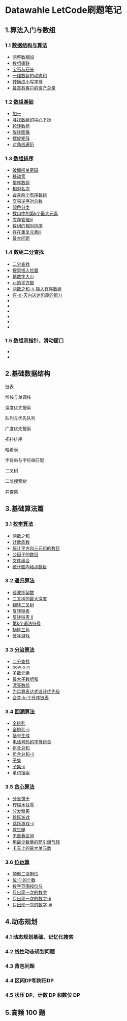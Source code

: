 # Datawahle LetCode刷题笔记

## 1.算法入门与数组

### 1.1 [数据结构与算法](01_algo_array/1.1_dsa/README.md)

- [两整数相加](01_algo_array/1.1_dsa/2235.两整数相加.cpp)
- [数组串联](01_algo_array/1.1_dsa/1929.数组串联.cpp)
- [宝石与石头](01_algo_array/1.1_dsa/771.宝石与石头.cpp)
- [一维数组的动态和](01_algo_array/1.1_dsa/1480.一维数组的动态和.cpp)
- [转换成小写字母](01_algo_array/1.1_dsa/709.转换成小写字母.cpp)
- [最富有客户的资产总量](01_algo_array/1.1_dsa/1672.最富有客户的资产总量.cpp)

### 1.2 [数组基础](01_algo_array/1.2_array/README.md)

- [加一](01_algo_array/1.2_array/66.加一.cpp)
- [寻找数组的中心下标](01_algo_array/1.2_array/724.寻找数组的中心下标.cpp)
- [轮转数组](01_algo_array/1.2_array/189.轮转数组.cpp)
- [旋转图像](01_algo_array/1.2_array/48.旋转图像.cpp)
- [螺旋矩阵](01_algo_array/1.2_array/54.螺旋矩阵.cpp)
- [对角线遍历](01_algo_array/1.2_array/498.对角线遍历.cpp)

### 1.3 [数组排序](01_algo_array/1.3_sort/README.md)

- [破解闯关密码](01_algo_array/1.3_sort/lcr164.破解闯关密码.cpp)
- [移动零](01_algo_array/1.3_sort/283.移动零.cpp)
- [排序数组](01_algo_array/1.3_sort/912.排序数组.cpp)
- [相对名次](01_algo_array/1.3_sort/506.相对名次.cpp)
- [合并两个有序数组](01_algo_array/1.3_sort/88.合并两个有序数组.cpp)
- [交易逆序对总数](01_algo_array/1.3_sort/lcr170.交易逆序对总数.cpp)
- [颜色分类](01_algo_array/1.3_sort/75.颜色分类.cpp)
- [数组中的第k个最大元素](01_algo_array/1.3_sort/215.数组中的第k个最大元素.cpp)
- [库存管理iii](01_algo_array/1.3_sort/lcr159.库存管理-iii.cpp)
- [数组的相对排序](01_algo_array/1.3_sort/1122.数组的相对排序.cpp)
- [存在重复元素iii](01_algo_array/1.3_sort/220.存在重复元素-iii.cpp)
- [最大间距](01_algo_array/1.3_sort/164.最大间距.cpp)

### 1.4 数组二分查找

- [二分查找](01_algo_array/1.4_bin_search/704.二分查找.cpp)
- [搜索插入位置](01_algo_array/1.4_bin_search/35.搜索插入位置.cpp)
- [猜数字大小](01_algo_array/1.4_bin_search/374.猜数字大小.cpp)
- [x-的平方根](01_algo_array/1.4_bin_search/69.x-的平方根.cpp)
- [两数之和-ii-输入有序数组](01_algo_array/1.4_bin_search/167.两数之和-ii-输入有序数组.cpp)
- [在-d-天内送达包裹的能力](01_algo_array/1.4_bin_search/1011.在-d-天内送达包裹的能力.cpp)
- []()
- []()
- []()
- []()
- []()
- []()

### 1.5 数组双指针、滑动窗口

- []()
- []()

## 2.基础数据结构

链表

堆栈与单调栈

深度优先搜索

队列与优先队列

广度优先搜索

拓扑排序

哈希表

字符串与字符串匹配

二叉树

二叉搜索树

并查集

## 3.基础算法篇


### 3.1 [枚举算法](03_basic_algo/3.1_enum/README.md)

- [两数之和](03_basic_algo/3.1_enum/1.两数之和.cpp)
- [计数质数](03_basic_algo/3.1_enum/204.计数质数.cpp)
- [统计平方和三元组的数目](03_basic_algo/3.1_enum/1925.统计平方和三元组的数目.cpp)
- [公因子的数目](03_basic_algo/3.1_enum/2427.公因子的数目.cpp)
- [文件组合](03_basic_algo/3.1_enum/lcr_180.文件组合.cpp)
- [统计圆内格点数目](03_basic_algo/3.1_enum/2249.统计圆内格点数目.cpp)


### 3.2 [递归算法](03_basic_algo/3.2_recusion/README.md)

- [斐波那契数](03_basic_algo/3.2_recusion/509.斐波那契数.cpp)
- [二叉树的最大深度](03_basic_algo/3.2_recusion/104.二叉树的最大深度.cpp)
- [翻转二叉树](03_basic_algo/3.2_recusion/226.翻转二叉树.cpp)
- [反转链表](03_basic_algo/3.2_recusion/206.反转链表.cpp)
- [反转链表 II](03_basic_algo/3.2_recusion/92.反转链表-ii.cpp)
- [第k个语法符号](03_basic_algo/3.2_recusion/779.第k个语法符号.cpp)
- [杨辉三角](03_basic_algo/3.2_recusion/118.杨辉三角.cpp)
- [破冰游戏](03_basic_algo/3.2_recusion/lrc_187.破冰游戏.cpp)

### 3.3 [分治算法](03_basic_algo/3.3_divide/README.md)

- [二分查找](03_basic_algo/3.3_divide/704.二分查找.cpp)
- [pow-x-n](03_basic_algo/3.3_divide/50.pow-x-n.cpp)
- [多数元素](03_basic_algo/3.3_divide/169.多数元素.cpp)
- [最大子数组和](03_basic_algo/3.3_divide/53.最大子数组和.cpp)
- [漂亮数组](03_basic_algo/3.3_divide/932.漂亮数组.cpp)
- [为运算表达式设计优先级](03_basic_algo/3.3_divide/241.为运算表达式设计优先级.cpp)
- [合并-k-个升序链表](03_basic_algo/3.3_divide/23.合并-k-个升序链表.cpp)

### 3.4 [回溯算法](03_basic_algo/3.4_backtracking/README.md)

- [全排列](03_basic_algo/3.4_backtracking/46.全排列.cpp)
- [全排列-ii](03_basic_algo/3.4_backtracking/47.全排列-ii.cpp)
- [括号生成](03_basic_algo/3.4_backtracking/22.括号生成.cpp)
- [电话号码的字母组合](03_basic_algo/3.4_backtracking/17.电话号码的字母组合.cpp)
- [组合总和](03_basic_algo/3.4_backtracking/39.组合总和.cpp)
- [组合总和-ii](03_basic_algo/3.4_backtracking/40.组合总和-ii.cpp)
- [子集](03_basic_algo/3.4_backtracking/78.子集.cpp)
- [子集-ii](03_basic_algo/3.4_backtracking/90.子集-ii.cpp)
- [单词搜索](03_basic_algo/3.4_backtracking/79.单词搜索.cpp)

### 3.5 [贪心算法](03_basic_algo/3.5_greedy/README.md)

- [分发饼干](03_basic_algo/3.5_greedy/455.分发饼干.cpp)
- [柠檬水找零](03_basic_algo/3.5_greedy/860.柠檬水找零.cpp)
- [分发糖果](03_basic_algo/3.5_greedy/135.分发糖果.cpp)
- [跳跃游戏](03_basic_algo/3.5_greedy/55.跳跃游戏.cpp)
- [跳跃游戏-ii](03_basic_algo/3.5_greedy/45.跳跃游戏-ii.cpp)
- [救生艇](03_basic_algo/3.5_greedy/881.救生艇.cpp)
- [无重叠区间](03_basic_algo/3.5_greedy/435.无重叠区间.cpp)
- [用最少数量的箭引爆气球](03_basic_algo/3.5_greedy/452.用最少数量的箭引爆气球.cpp)
- [卡车上的最大单元数](03_basic_algo/3.5_greedy/1710.卡车上的最大单元数.cpp)

### 3.6 [位运算](03_basic_algo/3.6_bit_operation/README.md)

- [颠倒二进制位](03_basic_algo/3.6_bit_operation/190.颠倒二进制位.cpp)
- [位-1-的个数](03_basic_algo/3.6_bit_operation/191.位-1-的个数.cpp)
- [数字范围按位与](03_basic_algo/3.6_bit_operation/201.数字范围按位与.cpp)
- [只出现一次的数字](03_basic_algo/3.6_bit_operation/136.只出现一次的数字.cpp)
- [只出现一次的数字-ii](03_basic_algo/3.6_bit_operation/137.只出现一次的数字-ii.cpp)
- [只出现一次的数字-iii](03_basic_algo/3.6_bit_operation/260.只出现一次的数字-iii.cpp)

## 4.动态规划

### 4.1 动态规划基础、记忆化搜索

### 4.2 线性动态规划问题


### 4.3 背包问题


### 4.4 区间DP和树形DP

### 4.5 状压 DP、计数 DP 和数位 DP


## 5.高频 100 题

